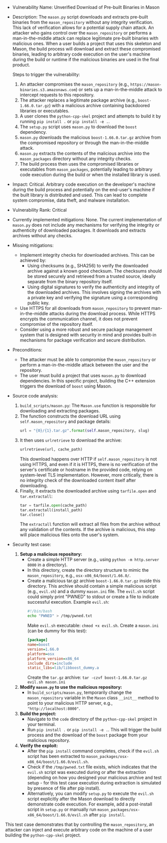 - Vulnerability Name: Unverified Download of Pre-built Binaries in Mason
- Description: The `mason.py` script downloads and extracts pre-built binaries from the `mason_repository` without any integrity verification. This lack of verification allows for a potential supply chain attack. An attacker who gains control over the `mason_repository` or performs a man-in-the-middle attack can replace legitimate pre-built binaries with malicious ones. When a user builds a project that uses this skeleton and Mason, the build process will download and extract these compromised binaries, leading to arbitrary code execution on the user's machine during the build or runtime if the malicious binaries are used in the final product.

    Steps to trigger the vulnerability:
    1. An attacker compromises the `mason_repository` (e.g., `https://mason-binaries.s3.amazonaws.com`) or sets up a man-in-the-middle attack to intercept requests to this repository.
    2. The attacker replaces a legitimate package archive (e.g., `boost-1.66.0.tar.gz`) with a malicious archive containing backdoored libraries or executables.
    3. A user clones the `python-cpp-skel` project and attempts to build it by running `pip install .` or `pip install -e .`.
    4. The `setup.py` script uses `mason.py` to download the `boost` dependency.
    5. `mason.py` downloads the malicious `boost-1.66.0.tar.gz` archive from the compromised repository or through the man-in-the-middle attack.
    6. `mason.py` extracts the contents of the malicious archive into the `mason_packages` directory without any integrity checks.
    7. The build process then uses the compromised libraries or executables from `mason_packages`, potentially leading to arbitrary code execution during the build or when the installed library is used.

- Impact: Critical. Arbitrary code execution on the developer's machine during the build process and potentially on the end-user's machine if the built library is distributed and used. This can lead to complete system compromise, data theft, and malware installation.
- Vulnerability Rank: Critical
- Currently implemented mitigations: None. The current implementation of `mason.py` does not include any mechanisms for verifying the integrity or authenticity of downloaded packages. It downloads and extracts archives without any checks.
- Missing mitigations:
    - Implement integrity checks for downloaded archives. This can be achieved by:
        - Using checksums (e.g., SHA256) to verify the downloaded archive against a known good checksum. The checksums should be stored securely and retrieved from a trusted source, ideally separate from the binary repository itself.
        - Using digital signatures to verify the authenticity and integrity of the downloaded archives. This involves signing the archives with a private key and verifying the signature using a corresponding public key.
    - Use HTTPS for all downloads from `mason_repository` to prevent man-in-the-middle attacks during the download process. While HTTPS encrypts the communication channel, it does not prevent compromise of the repository itself.
    - Consider using a more robust and secure package management system that is designed with security in mind and provides built-in mechanisms for package verification and secure distribution.
- Preconditions:
    - The attacker must be able to compromise the `mason_repository` or perform a man-in-the-middle attack between the user and the repository.
    - The user must build a project that uses `mason.py` to download dependencies. In this specific project, building the C++ extension triggers the download of `boost` using Mason.
- Source code analysis:
    1. `build_scripts/mason.py`: The `Mason.use` function is responsible for downloading and extracting packages.
    2. The function constructs the download URL using `self.mason_repository` and package details:
       ```python
       url = "{0}/{1}.tar.gz".format(self.mason_repository, slug)
       ```
    3. It then uses `urlretrieve` to download the archive:
       ```python
       urlretrieve(url, cache_path)
       ```
       This download happens over HTTP if `self.mason_repository` is not using HTTPS, and even if it is HTTPS, there is no verification of the server's certificate or hostname in the provided code, relying on system-level TLS implementation. However, more critically, there is no integrity check of the downloaded content itself after downloading.
    4. Finally, it extracts the downloaded archive using `tarfile.open` and `tar.extractall`:
       ```python
       tar = tarfile.open(cache_path)
       tar.extractall(install_path)
       tar.close()
       ```
       The `extractall` function will extract all files from the archive without any validation of the contents. If the archive is malicious, this step will place malicious files onto the user's system.

- Security test case:
    1. **Setup a malicious repository:**
        - Create a simple HTTP server (e.g., using `python -m http.server 8000` in a directory).
        - In this directory, create the directory structure to mimic the `mason_repository`, e.g., `osx-x86_64/boost/1.66.0/`.
        - Create a malicious tar.gz archive `boost-1.66.0.tar.gz` inside this directory. This archive should contain a simple malicious script (e.g., `evil.sh`) and a dummy `mason.ini` file. The `evil.sh` script could simply print "PWNED" to stdout or create a file to indicate successful execution. Example `evil.sh`:
          ```sh
          #!/bin/bash
          echo "PWNED" > /tmp/pwned.txt
          ```
          Make `evil.sh` executable: `chmod +x evil.sh`.
          Create a `mason.ini` (can be dummy for this test):
          ```ini
          [package]
          name=boost
          version=1.66.0
          platform=osx
          platform_version=x86_64
          include_dirs=include
          static_libs=lib/libboost_dummy.a
          ```
          Create the `tar.gz` archive: `tar -czvf boost-1.66.0.tar.gz evil.sh mason.ini`
    2. **Modify `mason.py` to use the malicious repository:**
        - In `build_scripts/mason.py`, temporarily change the `mason_repository` variable in the `Mason` class `__init__` method to point to your malicious HTTP server, e.g., `"http://localhost:8000"`.
    3. **Build the project:**
        - Navigate to the `code` directory of the `python-cpp-skel` project in your terminal.
        - Run `pip install .` or `pip install -e .`. This will trigger the build process and the download of the `boost` package from your malicious repository.
    4. **Verify the exploit:**
        - After the `pip install` command completes, check if the `evil.sh` script has been extracted to `mason_packages/osx-x86_64/boost/1.66.0/evil.sh`.
        - Check if the `/tmp/pwned.txt` file exists, which indicates that the `evil.sh` script was executed during or after the extraction (depending on how you designed your malicious archive and test setup - for this test case execution during extraction is simulated by presence of file after pip install).
        - Alternatively, you can modify `setup.py` to execute the `evil.sh` script explicitly after the Mason download to directly demonstrate code execution. For example, add a post-install script in `setup.py` or manually run `mason_packages/osx-x86_64/boost/1.66.0/evil.sh` after `pip install`.

This test case demonstrates that by controlling the `mason_repository`, an attacker can inject and execute arbitrary code on the machine of a user building the `python-cpp-skel` project.